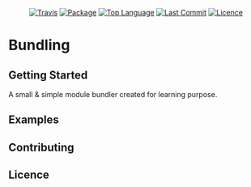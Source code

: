 <div align="center">

[![Travis](https://img.shields.io/travis/daddou-ma/bundling.svg?style=flat-square)](https://travis-ci.org/daddou-ma/bundling)  [![Package](https://img.shields.io/github/package-json/v/daddou-ma/bundling.svg?style=flat-square)](https://github.com/daddou-ma/bundling)
[![Top Language](https://img.shields.io/github/languages/top/daddou-ma/bundling.svg?style=flat-square)](https://github.com/daddou-ma/bundling)
[![Last Commit](https://img.shields.io/github/last-commit/daddou-ma/bundling.svg?style=flat-square)](https://github.com/daddou-ma/bundling)
[![Licence](https://img.shields.io/github/license/daddou-ma/bundling.svg?style=flat-square)](https://github.com/daddou-ma/bundling)


</div>

# Bundling

## Getting Started 
A small & simple module bundler created for learning purpose. 

## Examples

## Contributing

## Licence
